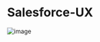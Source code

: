 # Salesforce-UX

![image](https://user-images.githubusercontent.com/52851106/119690818-a68b7b80-be67-11eb-9acc-d88eac30ae2c.png)
